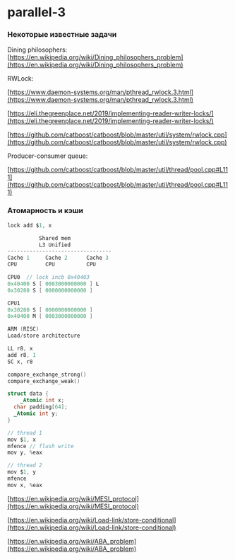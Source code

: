 # parallel-3

### Некоторые известные задачи

Dining philosophers: [https://en.wikipedia.org/wiki/Dining_philosophers_problem](https://en.wikipedia.org/wiki/Dining_philosophers_problem)

RWLock:

[https://www.daemon-systems.org/man/pthread_rwlock.3.html](https://www.daemon-systems.org/man/pthread_rwlock.3.html)

[https://eli.thegreenplace.net/2019/implementing-reader-writer-locks/](https://eli.thegreenplace.net/2019/implementing-reader-writer-locks/)

[https://github.com/catboost/catboost/blob/master/util/system/rwlock.cpp](https://github.com/catboost/catboost/blob/master/util/system/rwlock.cpp)

Producer-consumer queue:

[https://github.com/catboost/catboost/blob/master/util/thread/pool.cpp#L111](https://github.com/catboost/catboost/blob/master/util/thread/pool.cpp#L111)

### Атомарность и кэши

```c
lock add $1, x

          Shared mem
          L3 Unified
---------------------------------
Cache 1     Cache 2      Cache 3
CPU         CPU          CPU

CPU0  // lock incb 0x40403
0x40400 S [ 0003000000000 ] L
0x30280 S [ 0000000000000 ]

CPU1
0x30280 S [ 0000000000000 ]
0x40400 M [ 0003000000000 ]

ARM (RISC)
Load/store architecture

LL r8, x
add r8, 1
SC x, r8

compare_exchange_strong()
compare_exchange_weak()

struct data {
	_Atomic int x;
  char padding[64];
  _Atomic int y;
}

// thread 1
mov $1, x
mfence // flush write
mov y, %eax

// thread 2
mov $1, y
mfence
mov x, %eax
```

[https://en.wikipedia.org/wiki/MESI_protocol](https://en.wikipedia.org/wiki/MESI_protocol)

[https://en.wikipedia.org/wiki/Load-link/store-conditional](https://en.wikipedia.org/wiki/Load-link/store-conditional)

[https://en.wikipedia.org/wiki/ABA_problem](https://en.wikipedia.org/wiki/ABA_problem)